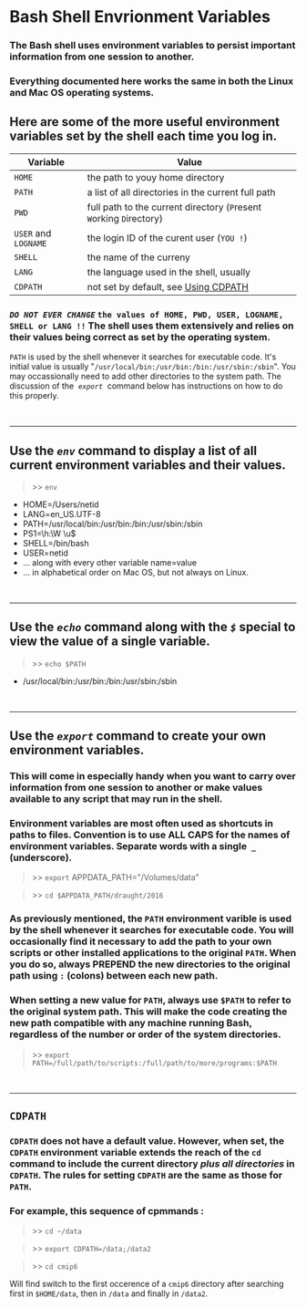 # Bash Shell Envrionment Variables

### The Bash shell uses environment variables to persist important information from one session to another. 

### **Everything documented here works the same in both the Linux and Mac OS operating systems.**

## Here are some of the more useful environment variables set by the shell each time you log in.


| Variable | Value |
| ------- | ------- |
| ```HOME``` | the path to youy home directory |
| ```PATH``` | a list of all directories in the current full path |
| ```PWD``` | full path to the  current directory (```P```resent ```W```orking ```D```irectory) |
| ```USER``` and ```LOGNAME``` | the login ID of the curent user (```YOU !```) |
| ```SHELL``` | the name of the curreny |
| ```LANG``` | the language used in the shell, usually |**_en_US.UTF-8_** |
| ```CDPATH``` | not set by default, see [Using CDPATH](#using-cdpath) |

### **_```DO NOT EVER CHANGE```_ ```the values of HOME, PWD, USER, LOGNAME, SHELL or LANG !!```** The shell uses them extensively and relies on their values being correct as set by the operating system. 

```PATH``` is used by the shell whenever it searches for executable code. It's initial value is usually "```/usr/local/bin:/usr/bin:/bin:/usr/sbin:/sbin```". You may occassionally need to add other directories to the system path. The discussion of the &nbsp;_```export```_&nbsp; command below has instructions on how to do this properly.

&nbsp;

-------
## Use the _```env```_ command to display a list of all current environment variables and their values.

>   \>\>  ```env```

* HOME=/Users/netid
* LANG=en_US.UTF-8
* PATH=/usr/local/bin:/usr/bin:/bin:/usr/sbin:/sbin
* PS1=\h:\W \u\$
* SHELL=/bin/bash
* USER=netid
* ... along with every other variable name=value
* ... in alphabetical order on Mac OS, but not always on Linux.

&nbsp;

-------
## Use the _```echo```_ command along with the _```$```_ special to view the value of a single variable.

> \>\> ```echo $PATH```
* /usr/local/bin:/usr/bin:/bin:/usr/sbin:/sbin

&nbsp;

-------
## Use the _```export```_ command to create your own environment variables.
### This will come in especially handy when you want to carry over information from one session to another or make values available to any script that may run in the shell.

### Environment variables are most often used as shortcuts in paths to files. Convention is to use **ALL CAPS** for the names of environment variables. Separate words with a single &nbsp;```_```&nbsp; (underscore).

>   \>\>  ```export``` APPDATA_PATH="/Volumes/data"

>   \>\> ```cd $APPDATA_PATH/draught/2016```

### As previously mentioned, the ```PATH``` environment varible is used by the shell whenever it searches for executable code. You will occasionally find it necessary to add the path to your own scripts or other installed applications to the original ```PATH```. When you do so, always PREPEND the new directories to the original path using ```:``` (colons) between each new path.

### When setting a new value for ```PATH```, always use ```$PATH``` to refer to the original system path. This will make the code creating the new path compatible with any machine running Bash, regardless of the number or order of the system directories.

> \>\> ```export PATH=/full/path/to/scripts:/full/path/to/more/programs:$PATH```

&nbsp;

-------

## ```CDPATH```

### ```CDPATH``` does not have a default value. However, when set, the ```CDPATH``` environment variable extends the reach of the **```cd```** command to include the current directory **_plus all directories_** in ```CDPATH```. The rules for setting ```CDPATH``` are the same as those for ```PATH```.

### For example, this sequence of cpmmands :

> \>\> ```cd ~/data``` 

> \>\> ```export CDPATH=/data;/data2```

> \>\> ```cd cmip6``` 

Will find switch to the first occerence of a ```cmip6``` directory after searching first in ```$HOME/data```, then in ```/data``` and finally in ```/data2```.

